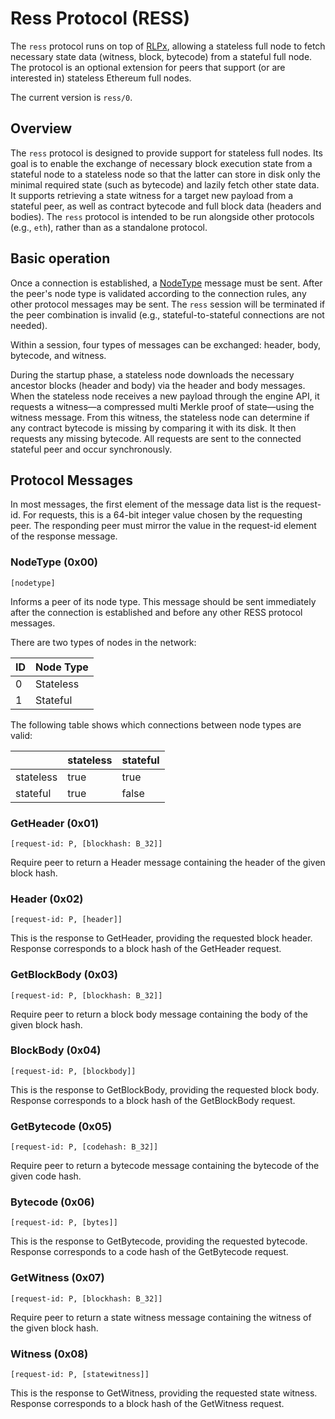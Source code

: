 # Ress Protocol (RESS)

The `ress` protocol runs on top of [RLPx], allowing a stateless full node to fetch necessary state data (witness, block, bytecode) from a stateful full node. The protocol is an optional extension for peers that support (or are interested in) stateless Ethereum full nodes.

The current version is `ress/0`.

## Overview

The `ress` protocol is designed to provide support for stateless full nodes. Its goal is to enable the exchange of necessary block execution state from a stateful node to a stateless node so that the latter can store in disk only the minimal required state (such as bytecode) and lazily fetch other state data. It supports retrieving a state witness for a target new payload from a stateful peer, as well as contract bytecode and full block data (headers and bodies). The `ress` protocol is intended to be run alongside other protocols (e.g., `eth`), rather than as a standalone protocol.

## Basic operation

Once a connection is established, a [NodeType] message must be sent. After the peer's node type is validated according to the connection rules, any other protocol messages may be sent. The `ress` session will be terminated if the peer combination is invalid (e.g., stateful-to-stateful connections are not needed).

Within a session, four types of messages can be exchanged: header, body, bytecode, and witness.

During the startup phase, a stateless node downloads the necessary ancestor blocks (header and body) via the header and body messages. When the stateless node receives a new payload through the engine API, it requests a witness—a compressed multi Merkle proof of state—using the witness message. From this witness, the stateless node can determine if any contract bytecode is missing by comparing it with its disk. It then requests any missing bytecode. All requests are sent to the connected stateful peer and occur synchronously.

## Protocol Messages

In most messages, the first element of the message data list is the request-id. For requests, this is a 64-bit integer value chosen by the requesting peer. The responding peer must mirror the value in the request-id element of the response message.

### NodeType (0x00)

`[nodetype]`

Informs a peer of its node type. This message should be sent immediately after the connection is established and before any other RESS protocol messages.

There are two types of nodes in the network:

| ID  | Node Type |
| --- | --------- |
| 0   | Stateless |
| 1   | Stateful  |


The following table shows which connections between node types are valid:

|           | stateless | stateful |
| --------- | --------- | -------- |
| stateless | true      | true     |
| stateful  | true      | false    |


### GetHeader (0x01)

`[request-id: P, [blockhash: B_32]]`

Require peer to return a Header message containing the header of the given block hash. 

### Header (0x02)

`[request-id: P, [header]]`

This is the response to GetHeader, providing the requested block header. Response corresponds to a block hash of the GetHeader request.

### GetBlockBody (0x03)

`[request-id: P, [blockhash: B_32]]`

Require peer to return a block body message containing the body of the given block hash. 

### BlockBody (0x04)

`[request-id: P, [blockbody]]`

This is the response to GetBlockBody, providing the requested block body. Response corresponds to a block hash of the GetBlockBody request.

### GetBytecode (0x05)

`[request-id: P, [codehash: B_32]]`

Require peer to return a bytecode message containing the bytecode of the given code hash. 

### Bytecode (0x06)

`[request-id: P, [bytes]]`

This is the response to GetBytecode, providing the requested bytecode. Response corresponds to a code hash of the GetBytecode request.

### GetWitness (0x07)

`[request-id: P, [blockhash: B_32]]`

Require peer to return a state witness message containing the witness of the given block hash. 

### Witness (0x08)

`[request-id: P, [statewitness]]`

This is the response to GetWitness, providing the requested state witness. Response corresponds to a block hash of the GetWitness request.

[NodeType]: #NodeType-0x00
[RLPx]: https://github.com/ethereum/devp2p/blob/master/rlpx.md